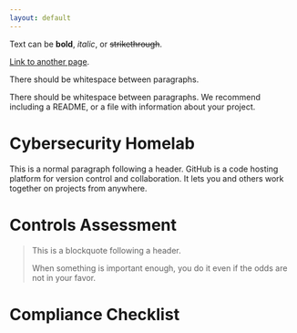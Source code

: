 ```yaml
---
layout: default
---
```


Text can be **bold**, _italic_, or ~~strikethrough~~.

[Link to another page](./another-page.html).

There should be whitespace between paragraphs.

There should be whitespace between paragraphs. We recommend including a README, or a file with information about your project.

# Cybersecurity Homelab

This is a normal paragraph following a header. GitHub is a code hosting platform for version control and collaboration. It lets you and others work together on projects from anywhere.

# Controls Assessment

> This is a blockquote following a header.
>
> When something is important enough, you do it even if the odds are not in your favor.

# Compliance Checklist
